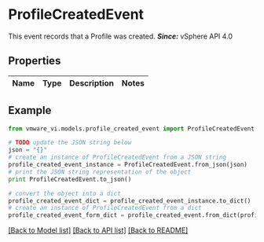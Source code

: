 # ProfileCreatedEvent

This event records that a Profile was created.  ***Since:*** vSphere API 4.0 

## Properties
Name | Type | Description | Notes
------------ | ------------- | ------------- | -------------

## Example

```python
from vmware_vi.models.profile_created_event import ProfileCreatedEvent

# TODO update the JSON string below
json = "{}"
# create an instance of ProfileCreatedEvent from a JSON string
profile_created_event_instance = ProfileCreatedEvent.from_json(json)
# print the JSON string representation of the object
print ProfileCreatedEvent.to_json()

# convert the object into a dict
profile_created_event_dict = profile_created_event_instance.to_dict()
# create an instance of ProfileCreatedEvent from a dict
profile_created_event_form_dict = profile_created_event.from_dict(profile_created_event_dict)
```
[[Back to Model list]](../README.md#documentation-for-models) [[Back to API list]](../README.md#documentation-for-api-endpoints) [[Back to README]](../README.md)


